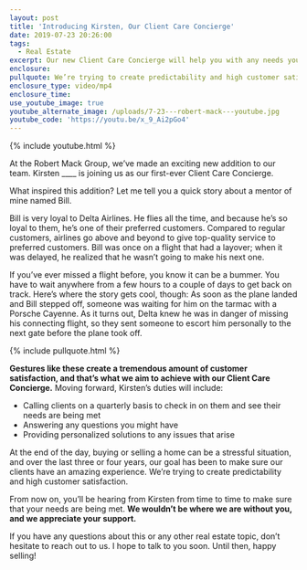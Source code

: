 ```yaml
---
layout: post
title: 'Introducing Kirsten, Our Client Care Concierge'
date: 2019-07-23 20:26:00
tags:
  - Real Estate
excerpt: Our new Client Care Concierge will help you with any needs you have.
enclosure:
pullquote: We’re trying to create predictability and high customer satisfaction.
enclosure_type: video/mp4
enclosure_time:
use_youtube_image: true
youtube_alternate_image: /uploads/7-23---robert-mack---youtube.jpg
youtube_code: 'https://youtu.be/x_9_Ai2pGo4'
---
```


{% include youtube.html %}

At the Robert Mack Group, we’ve made an exciting new addition to our team. Kirsten \_\_\_\_ is joining us as our first-ever Client Care Concierge.

What inspired this addition? Let me tell you a quick story about a mentor of mine named Bill.

Bill is very loyal to Delta Airlines. He flies all the time, and because he’s so loyal to them, he’s one of their preferred customers. Compared to regular customers, airlines go above and beyond to give top-quality service to preferred customers. Bill was once on a flight that had a layover; when it was delayed, he realized that he wasn’t going to make his next one.&nbsp;

If you’ve ever missed a flight before, you know it can be a bummer. You have to wait anywhere from a few hours to a couple of days to get back on track. Here’s where the story gets cool, though: As soon as the plane landed and Bill stepped off, someone was waiting for him on the tarmac with a Porsche Cayenne. As it turns out, Delta knew he was in danger of missing his connecting flight, so they sent someone to escort him personally to the next gate before the plane took off.&nbsp;

{% include pullquote.html %}

**Gestures like these create a tremendous amount of customer satisfaction, and that’s what we aim to achieve with our Client Care Concierge.** Moving forward, Kirsten’s duties will include:&nbsp;

* Calling clients on a quarterly basis to check in on them and see their needs are being met
* Answering any questions you might have&nbsp;
* Providing personalized solutions to any issues that arise&nbsp;

At the end of the day, buying or selling a home can be a stressful situation, and over the last three or four years, our goal has been to make sure our clients have an amazing experience. We’re trying to create predictability and high customer satisfaction.&nbsp;

From now on, you’ll be hearing from Kirsten from time to time to make sure that your needs are being met. **We wouldn’t be where we are without you, and we appreciate your support.&nbsp;**

If you have any questions about this or any other real estate topic, don’t hesitate to reach out to us. I hope to talk to you soon. Until then, happy selling\!